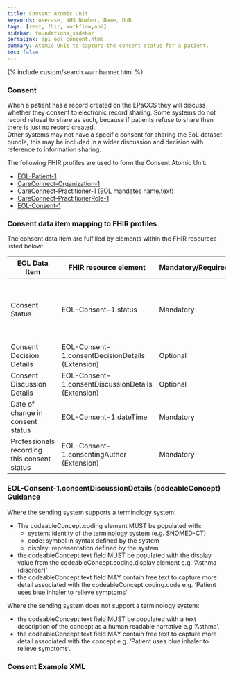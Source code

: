 ```yaml
---
title: Consent Atomic Unit
keywords: usecase, NHS Number, Name, DoB
tags: [rest, fhir, workflow,api]
sidebar: foundations_sidebar
permalink: api_eol_consent.html
summary: Atomic Unit to capture the consent status for a patient.
toc: false
---
```

{% include custom/search.warnbanner.html %}

### Consent ###

When a patient has a record created on the EPaCCS they will discuss whether they consent to electronic record sharing.  Some systems do not record refusal to share as such, because if patients refuse to share then there is just no record created.  
Other systems may not have a specific consent for sharing the EoL dataset bundle, this may be included in a wider discussion and decision with reference to information sharing.


The following FHIR profiles are used to form the Consent Atomic Unit:

- [EOL-Patient-1](https://fhir.nhs.uk/STU3/StructureDefinition/EOL-Patient-1)
- [CareConnect-Organization-1](https://fhir.hl7.org.uk/STU3/StructureDefinition/CareConnect-Organization-1)
- [CareConnect-Practitioner-1](https://fhir.hl7.org.uk/STU3/StructureDefinition/CareConnect-Practitioner-1) (EOL mandates name.text)
- [CareConnect-PractitionerRole-1](https://fhir.hl7.org.uk/STU3/StructureDefinition/CareConnect-PractitionerRole-1)
- [EOL-Consent-1](https://fhir.nhs.uk/STU3/StructureDefinition/EOL-Consent-1)

### Consent data item mapping to FHIR profiles ###

The consent data item are fulfilled by elements within the FHIR resources listed below:

| EOL Data Item                       | FHIR resource element                                                   | Mandatory/Required/Optional |Notes |
|-------------------------------------|-------------------------------------------------------------------------|-----------------------------|------|
| Consent Status        		       | EOL-Consent-1.status          | Mandatory                   | Active = Consent Given, Inactive = Consent Refused.|
| Consent Decision Details | EOL-Consent-1.consentDecisionDetails (Extension) | Optional |
| Consent Discussion Details | EOL-Consent-1.consentDiscussionDetails (Extension) |Optional |
| Date of change in consent status	| EOL-Consent-1.dateTime | Mandatory |
| Professionals recording this consent status	| EOL-Consent-1.consentingAuthor (Extension)|Mandatory |


### EOL-Consent-1.consentDiscussionDetails (codeableConcept) Guidance ###

Where the sending system supports a terminology system:

* The codeableConcept.coding element MUST be populated with:
    * system: identity of the terminology system (e.g. SNOMED-CT) 
    * code: symbol in syntax defined by the system
	* display: representation defined by the system
* the codeableConcept.text field MUST be populated with the display value from the codeableConcept.coding.display element e.g. ‘Asthma (disorder)’
* the codeableConcept.text field MAY contain free text to capture more detail associated with the codeableConcept.coding.code e.g. ‘Patient uses blue inhaler to relieve symptoms’

Where the sending system does not support a terminology system:

* the codeableConcept.text field MUST be populated with a text description of the concept as a human readable narrative e.g ‘Asthma’. 
* the codeableConcept.text field MAY contain free text to capture more detail associated with the concept e.g. ‘Patient uses blue inhaler to relieve symptoms’.

<!--
### EOL-Consent-1.consentDiscussionDetails Guidance ###

Where the sending system supports a terminology system:

* The condition.code element MUST be populated with:
    * the terminology system (e.g. SNOMED-CT) 
    * code
	* display value
* the condition.code.text field MUST be populated with the display value from the condition.code.display element e.g. ‘Asthma (disorder)’
* the condition.code.text field MAY contain free text to capture more detail associated with the condition.code e.g. ‘Patient uses blue inhaler to relieve symptoms’

Where the sending system does not support a terminology system:

* the condition.code.text field MUST be populated with a text description of the condition as a human readable narrative e.g ‘Asthma’. 
* the condition.code.text field MAY contain free text to capture more detail associated with the condition e.g. ‘Patient uses blue inhaler to relieve symptoms’
-->

### Consent Example XML ###

<script src="https://gist.github.com/IOPS-DEV/4ffee155fba48bfe2d6891ab80561b6d.js"></script>



